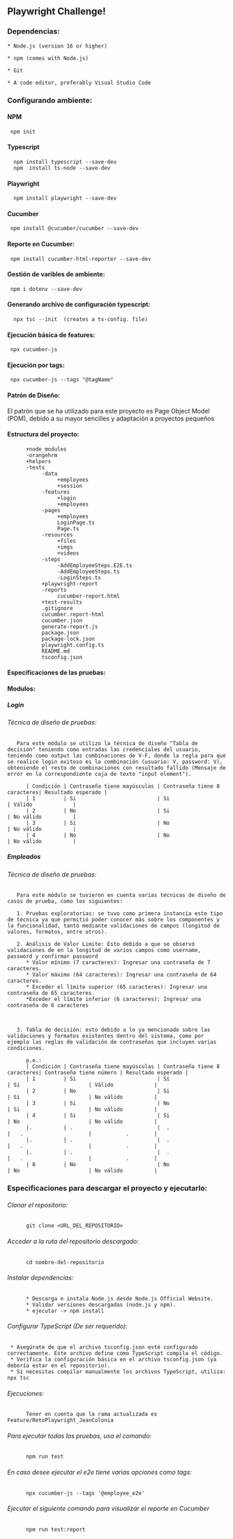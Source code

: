  ## Playwright Challenge!



### Dependencias:
    * Node.js (version 16 or higher)

    * npm (comes with Node.js)

    * Git

    * A code editor, preferably Visual Studio Code


### Configurando ambiente:

#### NPM
     npm init

#### Typescript
      npm install typescript --save-dev
      npm  install ts-node --save-dev

#### Playwright
      npm install playwright --save-dev

#### Cucumber
     npm install @cucumber/cucumber --save-dev


#### Reporte en Cucumber:
     npm install cucumber-html-reporter --save-dev

#### Gestión de varibles de ambiente:
     npm i dotenv --save-dev


#### Generando archivo de configuración typescript:
      npx tsc --init  (creates a ts-config. file)


#### Ejecución básica de features:
     npx cucumber-js


#### Ejecución por tags: 
     npx cucumber-js --tags "@tagName"


#### Patrón de Diseño: 
El patrón que se ha utilizado para este proyecto es Page Object Model (POM), debido a su mayor sencilles y adaptación a proyectos pequeños

#### Estructura del proyecto:

          +node_modules
          -orangehrm
          +helpers
          -tests
               -data
                    +employees
                    +session
               -features
                    +login
                    +employees
               -pages
                    +employees
                    LoginPage.ts
                    Page.ts
               -resources
                    +files
                    +imgs
                    +videos
               -steps
                    -AddEmployeeSteps.E2E.ts
                    -AddEmployeeSteps.ts
                    -LoginSteps.ts
               +playwright-report
               -reports
                    cucumber-report.html
               +test-results
               .gitignore
               cucumber.report-html
               cucumber.json
               generate-report.js
               package.json
               package-lock.json
               playwright.config.ts
               README.md
               tsconfig.json




#### Especificaciones de las pruebas:

#### Modulos:


##### Login 
###### Técnica de diseño de pruebas: 
       Para este módulo se utilizo la técnica de diseño "Tabla de decisión" teniendo como entradas las credenciales del usuario, teniendo como output las combinaciones de V-F, donde la regla para que se realice login exitoso es la combinación (usuario: V, password: V), obteniendo el resto de combinaciones con resultado fallido (Mensaje de error en la correspondiente caja de texto "input element").

          | Condición | Contraseña tiene mayúsculas | Contraseña tiene 8 caracteres| Resultado esperado |
          | 1         | Si                          | Si                           | Válido             | 
          | 2         | No                          | Si                           | No válido          |  
          | 3         | Si                          | No                           | No válido          |   
          | 4         | No                          | No                           | No válido          |   
       


##### Empleados 
###### Técnica de diseño de pruebas: 
       Para este módulo se tuvieron en cuenta varias técnicas de diseño de casos de prueba, como los siguientes:

       1. Pruebas exploratorias: se tuvo como primera instancia este tipo de técnica ya que permitió poder conocer más sobre los componentes y la funcionalidad, tanto mediante validaciones de campos (longitud de valores, formatos, entre otros).

       2. Análisis de Valor Limite: Esto debido a que se observó validaciones de en la longitud de varios campos como username, password y confirmar password
          * Valor mínimo (7 caracteres): Ingresar una contraseña de 7 caracteres.
          * Valor máximo (64 caracteres): Ingresar una contraseña de 64 caracteres.
          * Exceder el límite superior (65 caracteres): Ingresar una contraseña de 65 caracteres.
          *Exceder el límite inferior (6 caracteres): Ingresar una contraseña de 6 caracteres



       3. Tabla de decisión: esto debido a lo ya mencionado sobre las validaciones y formatos existentes dentro del sistema, como por ejemplo las reglas de validación de contraseñas que incluyen varias condiciones.

          p.e.:  
          | Condición | Contraseña tiene mayúsculas | Contraseña tiene 8 caracteres| Contraseña tiene número | Resultado esperado |
          | 1         | Si                          | Si                           | Si                      | Válido             | 
          | 2         | No                          | Si                           | Si                      | No válido          |  
          | 3         | Si                          | No                           | Si                      | No válido          |   
          | 4         | Si                          | Si                           | No                      | No válido          |   
          |.          | .                           |  .                           |   .                     |           .        |
          |.          | .                           |  .                           |   .                     |           .        |
          |.          | .                           |  .                           |   .                     |           .        |
          | 8         | No                          | No                           | No                      | No válido          |  




### Especificaciones para descargar el proyecto y ejecutarlo:

###### Clonar el repositorio: 
          git clone <URL_DEL_REPOSITORIO>

###### Acceder a la ruta del repositorio descargado: 
          cd nombre-del-repositorio



###### Instalar dependencias: 
          * Descarga e instala Node.js desde Node.js Official Website.
          * Validar versiones descargadas (node.js y npm).
          * ejecutar -> npm install


###### Configurar TypeScript (De ser requerido): 
     * Asegúrate de que el archivo tsconfig.json esté configurado correctamente. Este archivo define cómo TypeScript compila el código.
     * Verifica la configuración básica en el archivo tsconfig.json (ya debería estar en el repositorio).
     * Si necesitas compilar manualmente los archivos TypeScript, utiliza: npx tsc


###### Ejecuciones: 
          Tener en cuenta que la rama actualizada es Feature/RetoPlaywright_JeanColonia


###### Para ejecutar todas las pruebas, usa el comando:
          npm run test


###### En caso desee ejecutar el e2e tiene varias opciones como tags:
          npx cucumber-js --tags '@employee_e2e'

###### Ejecutar el siguiente comando para visualizar el reporte en Cucumber
          npm run test:report